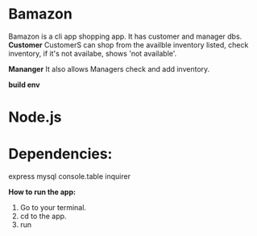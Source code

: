 # Bamazon

Bamazon is a cli app shopping app. It has customer and manager dbs. 
**Customer**
  CustomerS can shop from the availble inventory listed, check inventory, if it's not availabe, shows 'not available'.
  
  
  
**Mananger**
  It also allows Managers check and add inventory.

**build env** 

# Node.js



# Dependencies: 

express
mysql
console.table
inquirer

**How to run the app:**
  1. Go to your terminal.
  2. cd to the app.
  3. run 

 



